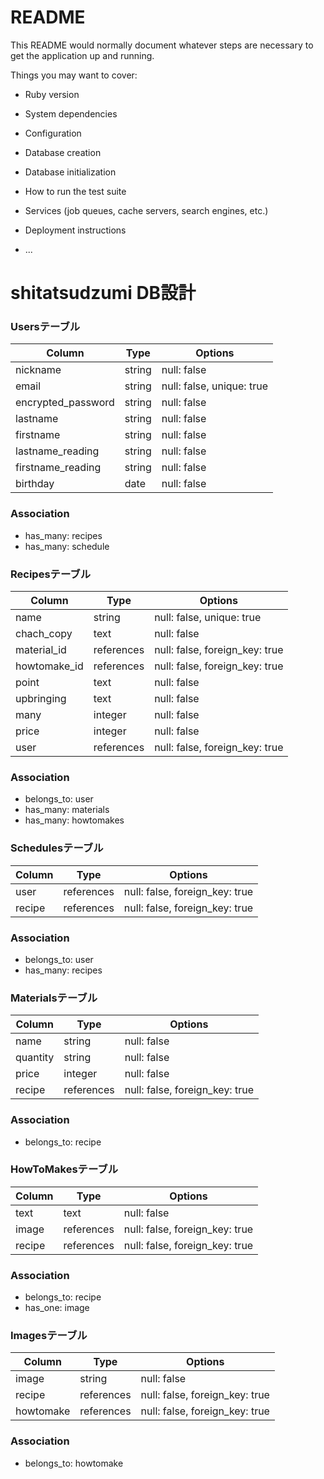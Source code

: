# README

This README would normally document whatever steps are necessary to get the
application up and running.

Things you may want to cover:

* Ruby version

* System dependencies

* Configuration

* Database creation

* Database initialization

* How to run the test suite

* Services (job queues, cache servers, search engines, etc.)

* Deployment instructions

* ...

# shitatsudzumi DB設計

### Usersテーブル
|Column|Type|Options|
|------|----|-------|
|nickname|string|null: false|
|email|string|null: false, unique: true|
|encrypted_password|string|null: false|
|lastname|string|null: false|
|firstname|string|null: false|
|lastname_reading|string|null: false|
|firstname_reading|string|null: false|
|birthday|date|null: false|
### Association
- has_many: recipes
- has_many: schedule

### Recipesテーブル
|Column|Type|Options|
|------|----|-------|
|name|string|null: false, unique: true|
|chach_copy|text|null: false|
|material_id|references|null: false, foreign_key: true|
|howtomake_id|references|null: false, foreign_key: true|
|point|text|null: false|
|upbringing|text|null: false|
|many|integer|null: false|
|price|integer|null: false|
|user|references|null: false, foreign_key: true|
### Association
- belongs_to: user
- has_many: materials
- has_many: howtomakes

### Schedulesテーブル
|Column|Type|Options|
|------|----|-------|
|user|references|null: false, foreign_key: true|
|recipe|references|null: false, foreign_key: true|
### Association
- belongs_to: user
- has_many: recipes

### Materialsテーブル
|Column|Type|Options|
|------|----|-------|
|name|string|null: false|
|quantity|string|null: false|
|price|integer|null: false|
|recipe|references|null: false, foreign_key: true|
### Association
- belongs_to: recipe

### HowToMakesテーブル
|Column|Type|Options|
|------|----|-------|
|text|text|null: false|
|image|references|null: false, foreign_key: true|
|recipe|references|null: false, foreign_key: true|
### Association
- belongs_to: recipe
- has_one: image

### Imagesテーブル
|Column|Type|Options|
|------|----|-------|
|image|string|null: false|
|recipe|references|null: false, foreign_key: true|
|howtomake|references|null: false, foreign_key: true|
### Association
- belongs_to: howtomake